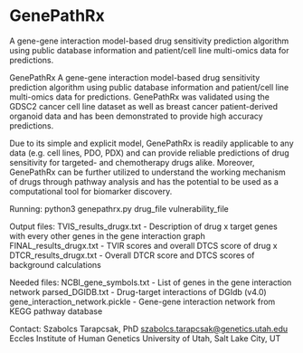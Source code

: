 # GenePathRx
A gene-gene interaction model-based drug sensitivity prediction algorithm using public database information and patient/cell line multi-omics data for predictions.

GenePathRx
A gene-gene interaction model-based drug sensitivity prediction algorithm using public database information and patient/cell line multi-omics data for predictions. GenePathRx was validated using the GDSC2 cancer cell line dataset as well as breast cancer patient-derived organoid data and has been demonstrated to provide high accuracy predictions.


Due to its simple and explicit model, GenePathRx is readily applicable to any data (e.g. cell lines, PDO, PDX) and can provide reliable predictions of drug sensitivity for targeted- and chemotherapy drugs alike. Moreover, GenePathRx can be further utilized to understand the working mechanism of drugs through pathway analysis and has the potential to be used as a computational tool for biomarker discovery.


Running:
python3 genepathrx.py drug_file vulnerability_file


Output files:
TVIS_results_drugx.txt - Description of drug x target genes with every other genes in the gene interaction graph
FINAL_results_drugx.txt - TVIR scores and overall DTCS score of drug x
DTCR_results_drugx.txt - Overall DTCR score and DTCS scores of background calculations


Needed files:
NCBI_gene_symbols.txt - List of genes in the gene interaction network
parsed_DGIDB.txt - Drug-target interactions of DGIdb (v4.0)
gene_interaction_network.pickle - Gene-gene interaction network from KEGG pathway database


Contact:
Szabolcs Tarapcsak, PhD
szabolcs.tarapcsak@genetics.utah.edu
Eccles Institute of Human Genetics
University of Utah, Salt Lake City, UT
